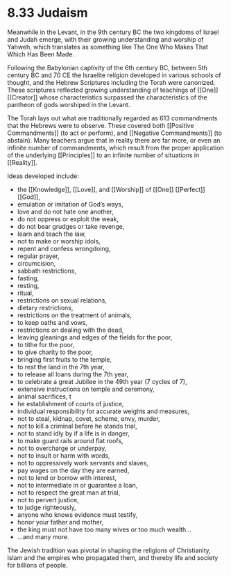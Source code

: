 # 8.33 Judaism

Meanwhile in the Levant, in the 9th century BC the two kingdoms of Israel and Judah emerge, with their growing understanding and worship of Yahweh, which translates as something like The One Who Makes That Which Has Been Made. 

Following the Babylonian captivity of the 6th century BC, between 5th century BC and 70 CE the Israelite religion developed in various schools of thought, and the Hebrew Scriptures including the Torah were canonized. These scriptures reflected growing understanding of teachings of [[One]] [[Creator]] whose characteristics surpassed the characteristics of the pantheon of gods worshiped in the Levant. 

The Torah lays out what are traditionally regarded as 613 commandments that the Hebrews were to observe. These covered both [[Positive Commandments]] (to act or perform), and [[Negative Commandments]] (to abstain). Many teachers argue that in reality there are far more, or even an infinite number of commandments, which result from the proper application of the underlying [[Principles]] to an infinite number of situations in [[Reality]]. 

Ideas developed include:  
- the [[Knowledge]], [[Love]], and [[Worship]] of [[One]] [[Perfect]] [[God]], 
- emulation or imitation of God’s ways, 
- love and do not hate one another, 
- do not oppress or exploit the weak, 
- do not bear grudges or take revenge, 
- learn and teach the law, 
- not to make or worship idols, 
- repent and confess wrongdoing, 
- regular prayer, 
- circumcision, 
- sabbath restrictions, 
- fasting, 
- resting, 
- ritual, 
- restrictions on sexual relations, 
- dietary restrictions, 
- restrictions on the treatment of animals, 
- to keep oaths and vows, 
- restrictions on dealing with the dead, 
- leaving gleanings and edges of the fields for the poor, 
- to tithe for the poor, 
- to give charity to the poor, 
- bringing first fruits to the temple, 
- to rest the land in the 7th year, 
- to release all loans during the 7th year, 
- to celebrate a great Jubilee in the 49th year (7 cycles of 7), 
- extensive instructions on temple and ceremony, 
- animal sacrifices, t
- he establishment of courts of justice, 
- individual responsibility for accurate weights and measures, 
- not to steal, kidnap, covet, scheme, envy, murder, 
- not to kill a criminal before he stands trial, 
- not to stand idly by if a life is in danger, 
- to make guard rails around flat roofs, 
- not to overcharge or underpay, 
- not to insult or harm with words, 
- not to oppressively work servants and slaves, 
- pay wages on the day they are earned, 
- not to lend or borrow with interest, 
- not to intermediate in or guarantee a loan, 
- not to respect the great man at trial, 
- not to pervert justice, 
- to judge righteously, 
- anyone who knows evidence must testify, 
- honor your father and mother, 
- the king must not have too many wives or too much wealth… 
- ...and many more. 

The Jewish tradition was pivotal in shaping the religions of Christianity, Islam and the empires who propagated them, and thereby life and society for billions of people.

